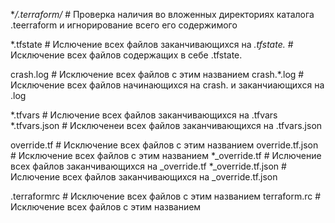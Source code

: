 
**/.terraform/*		# Проверка наличия во вложенных директориях каталога .teеrraform и игнорирование всего его содержимого

*.tfstate		# Ислючение всех файлов заканчивающихся на
*.tfstate.*		# Исключение всех файлов содержащих в себе .tfstate.

crash.log 		# Исключение всех файлов с этим названием
crash.*.log		# Исключение всех файлов начинающихся на crash. и заканчиающихся на .log

*.tfvars		# Ислючение всех файлов заканчивающихся на  .tfvars
*.tfvars.json		# Исключенеи всех файлов заканчивающихся на .tfvars.json

override.tf		# Исключение всех файлов с этим названием
override.tf.json	# Исключение всех файлов с этим названием
*_override.tf		#  Ислючение всех файлов заканчивающихся на _override.tf
*_override.tf.json	#  Ислючение всех файлов заканчивающихся на _override.tf.json

.terraformrc		# Исключение всех файлов с этим названием
terraform.rc		# Исключение всех файлов с этим названием
